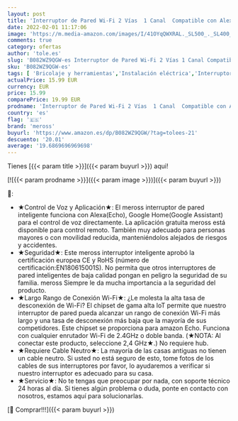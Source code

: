 ```yaml
---
layout: post
title: 'Interruptor de Pared Wi-Fi 2 Vías  1 Canal  Compatible con Alexa  Asistente de Google y SmartThings. meross MSS550X.  Se Requiere un Cable Neutral al Instalar .'
date: 2022-02-01 11:17:06
image: 'https://m.media-amazon.com/images/I/41OYqQWXRAL._SL500_._SL400_.jpg'
comments: true
category: ofertas
author: 'tole.es'
slug: 'B082WZ9QGW-es Interruptor de Pared Wi-Fi 2 Vías 1 Canal Compatible con...'
sku: 'B082WZ9QGW-es'
tags: [ 'Bricolaje y herramientas','Instalación eléctrica','Interruptores y reguladores de luz','alexa','meross', ]
actualPrice: 15.99 EUR
currency: EUR
price: 15.99
comparePrice: 19.99 EUR
prodname: 'Interruptor de Pared Wi-Fi 2 Vías  1 Canal  Compatible con Alexa  Asistente de Google y SmartThings. meross MSS550X.  Se Requiere un Cable Neutral al Instalar .'
country: 'es'
flag: '🇪🇸'
brand: 'meross'
buyurl: 'https://www.amazon.es/dp/B082WZ9QGW/?tag=tolees-21'
descuento: '20.01'
average: '19.6869696969698'
---
```


Tienes [{{< param title >}}]({{< param buyurl >}}) aqui!

[![{{< param prodname >}}]({{< param image >}})]({{< param buyurl >}})

🔎:

- ★Control de Voz y Aplicación★: El meross interruptor de pared inteligente funciona con Alexa(Echo), Google Home(Google Assistant) para el control de voz directamente. La aplicación gratuita meross está disponible para control remoto. También muy adecuado para personas mayores o con movilidad reducida, manteniéndolos alejados de riesgos y accidentes.
- ★Seguridad★: Este meross interruptor inteligente aprobó la certificación europea CE y RoHS (número de certificación:EN180615001S). No permita que otros interruptores de pared inteligentes de baja calidad pongan en peligro la seguridad de su familia. meross Siempre le da mucha importancia a la seguridad del producto.
- ★Largo Rango de Conexión Wi-Fi★: ¿Le molesta la alta tasa de desconexión de Wi-Fi? El chipset de gama alta IoT permite que nuestro interruptor de pared pueda alcanzar un rango de conexión Wi-Fi más largo y una tasa de desconexión más baja que la mayoría de sus competidores. Este chipset se proporciona para amazon Echo. Funciona con cualquier enrutador Wi-Fi de 2.4GHz o doble banda. (★NOTA: Al conectar este producto, seleccione 2,4 GHz★.) No requiere hub.
- ★Requiere Cable Neutro★: La mayoría de las casas antiguas no tienen un cable neutro. Si usted no está seguro de esto, tome fotos de los cables de sus interruptores por favor, lo ayudaremos a verificar si nuestro interruptor es adecuado para su casa.
- ★Servicio★: No te tengas que preocupar por nada, con soporte técnico 24 horas al día. Si tienes algún problema o duda, ponte en contacto con nosotros, estamos aquí para solucionarlas.

[🛒 Comprar!!!]({{< param buyurl >}})
